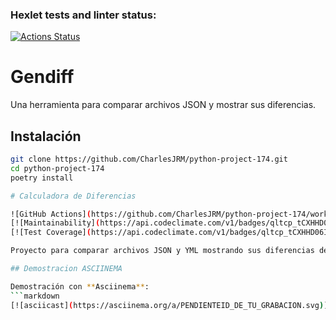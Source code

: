 ### Hexlet tests and linter status:
[![Actions Status](https://github.com/CharlesJRM/python-project-174/actions/workflows/hexlet-check.yml/badge.svg)](https://github.com/CharlesJRM/python-project-174/actions)

# Gendiff

Una herramienta para comparar archivos JSON y mostrar sus diferencias.

## Instalación
```bash
git clone https://github.com/CharlesJRM/python-project-174.git
cd python-project-174
poetry install

# Calculadora de Diferencias

![GitHub Actions](https://github.com/CharlesJRM/python-project-174/workflows/Python%20package/badge.svg)
[![Maintainability](https://api.codeclimate.com/v1/badges/qltcp_tCXHHD06IOhoPNQP/maintainability)](https://codeclimate.com/github/CharlesJRM/python-project-174/maintainability)
[![Test Coverage](https://api.codeclimate.com/v1/badges/qltcp_tCXHHD06IOhoPNQP/test_coverage)](https://codeclimate.com/github/CharlesJRM/python-project-174/test_coverage)

Proyecto para comparar archivos JSON y YML mostrando sus diferencias de manera clara.

## Demostracion ASCIINEMA

Demostración con **Asciinema**:
```markdown
[![asciicast](https://asciinema.org/a/PENDIENTEID_DE_TU_GRABACION.svg)](https://asciinema.org/a/ID_DE_TU_GRABACION)

